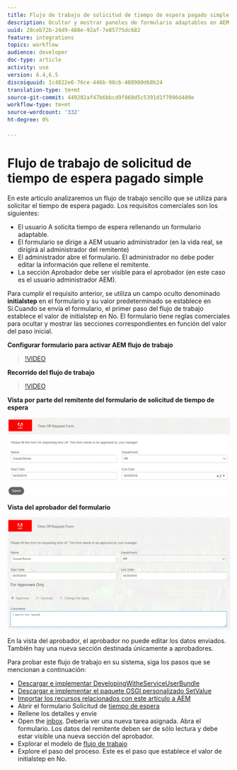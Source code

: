 ```yaml
---
title: Flujo de trabajo de solicitud de tiempo de espera pagado simple
description: Ocultar y mostrar paneles de formulario adaptables en AEM flujo de trabajo
uuid: 28ceb72b-24d9-488e-92af-7e85775dc682
feature: integrations
topics: workflow
audience: developer
doc-type: article
activity: use
version: 6.4,6.5
discoiquuid: 1c4822e6-76ce-446b-98cb-408900d68b24
translation-type: tm+mt
source-git-commit: 449202af47b6bbcd9f860d5c5391d1f7096d489e
workflow-type: tm+mt
source-wordcount: '332'
ht-degree: 0%

---
```



# Flujo de trabajo de solicitud de tiempo de espera pagado simple

En este artículo analizaremos un flujo de trabajo sencillo que se utiliza para solicitar el tiempo de espera pagado. Los requisitos comerciales son los siguientes:

* El usuario A solicita tiempo de espera rellenando un formulario adaptable.
* El formulario se dirige a AEM usuario administrador (en la vida real, se dirigirá al administrador del remitente)
* El administrador abre el formulario. El administrador no debe poder editar la información que rellene el remitente.
* La sección Aprobador debe ser visible para el aprobador (en este caso es el usuario administrador AEM).

Para cumplir el requisito anterior, se utiliza un campo oculto denominado **initialstep** en el formulario y su valor predeterminado se establece en Sí.Cuando se envía el formulario, el primer paso del flujo de trabajo establece el valor de initialstep en No. El formulario tiene reglas comerciales para ocultar y mostrar las secciones correspondientes en función del valor del paso inicial.

**Configurar formulario para activar AEM flujo de trabajo**

>[!VIDEO](https://video.tv.adobe.com/v/28406?quality=9&learn=on)

**Recorrido del flujo de trabajo**

>[!VIDEO](https://video.tv.adobe.com/v/28407?quality=9&learn=on)

**Vista por parte del remitente del formulario de solicitud de tiempo de espera**

![initialstep](assets/initialstep.gif)

**Vista del aprobador del formulario**

![vista de aprobador](assets/approversview.gif)

En la vista del aprobador, el aprobador no puede editar los datos enviados. También hay una nueva sección destinada únicamente a aprobadores.

Para probar este flujo de trabajo en su sistema, siga los pasos que se mencionan a continuación:
* [Descargar e implementar DevelopingWitheServiceUserBundle](/help/forms/assets/common-osgi-bundles/DevelopingWithServiceUser.jar)
* [Descargar e implementar el paquete OSGI personalizado SetValue](/help/forms/assets/common-osgi-bundles/SetValueApp.core-1.0-SNAPSHOT.jar)
* [Importar los recursos relacionados con este artículo a AEM](assets/helpxworkflow.zip)
* Abrir el formulario Solicitud de [tiempo de espera](http://localhost:4502/content/dam/formsanddocuments/helpx/timeoffrequestform/jcr:content?wcmmode=disabled)
* Rellene los detalles y envíe
* Open the [inbox](http://localhost:4502/mnt/overlay/cq/inbox/content/inbox.html). Debería ver una nueva tarea asignada. Abra el formulario. Los datos del remitente deben ser de sólo lectura y debe estar visible una nueva sección del aprobador.
* Explorar el modelo de [flujo de trabajo](http://localhost:4502/editor.html/conf/global/settings/workflow/models/helpxworkflow.html)
* Explore el paso del proceso. Este es el paso que establece el valor de initialstep en No.
